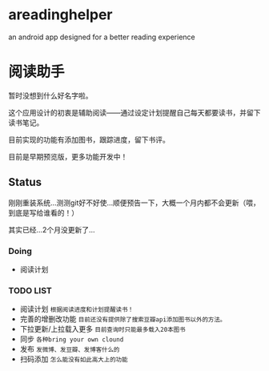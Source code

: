 areadinghelper
==============

an android app designed for a better reading experience

阅读助手
========

暂时没想到什么好名字啦。

这个应用设计的初衷是辅助阅读——通过设定计划提醒自己每天都要读书，并留下读书笔记。

目前实现的功能有添加图书，跟踪进度，留下书评。

目前是早期预览版，更多功能开发中！

## Status

刚刚重装系统…测测git好不好使…顺便预告一下，大概一个月内都不会更新（喂，到底是写给谁看的！）

其实已经…2个月没更新了…

### Doing

* 阅读计划

### TODO LIST

* 阅读计划 `根据阅读进度和计划提醒读书！`
* 完善的增删改功能 `目前还没有提供除了搜索豆瓣api添加图书以外的方法。`
* 下拉更新/上拉载入更多 `目前查询时只能最多载入20本图书`
* 同步 `各种bring your own clound`
* 发布 `发微博、发豆瓣、发博客什么的`
* 扫码添加 `怎么能没有如此高大上的功能`

